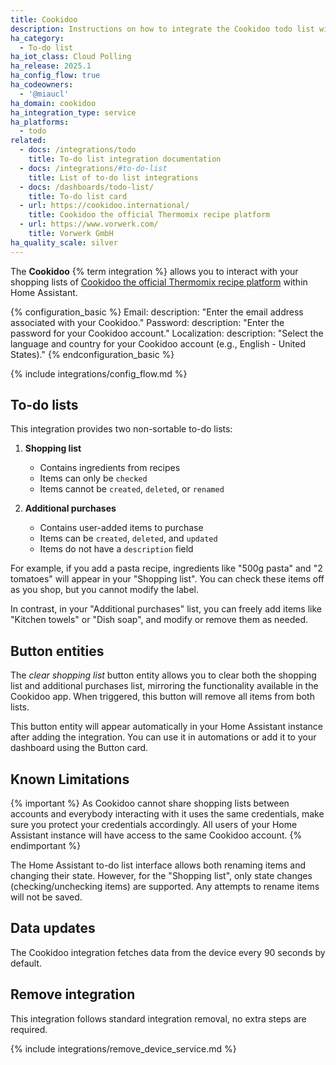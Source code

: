 ```yaml
---
title: Cookidoo
description: Instructions on how to integrate the Cookidoo todo list with Home Assistant.
ha_category:
  - To-do list
ha_iot_class: Cloud Polling
ha_release: 2025.1
ha_config_flow: true
ha_codeowners:
  - '@miaucl'
ha_domain: cookidoo
ha_integration_type: service
ha_platforms:
  - todo
related:
  - docs: /integrations/todo
    title: To-do list integration documentation
  - docs: /integrations/#to-do-list
    title: List of to-do list integrations
  - docs: /dashboards/todo-list/
    title: To-do list card
  - url: https://cookidoo.international/
    title: Cookidoo the official Thermomix recipe platform
  - url: https://www.vorwerk.com/
    title: Vorwerk GmbH
ha_quality_scale: silver
---
```


The **Cookidoo** {% term integration %} allows you to interact with your shopping lists of [Cookidoo the official Thermomix recipe platform](https://cookidoo.international/) within Home Assistant.

{% configuration_basic %}
Email:
    description: "Enter the email address associated with your Cookidoo."
Password:
    description: "Enter the password for your Cookidoo account."
Localization:
    description: "Select the language and country for your Cookidoo account (e.g., English - United States)."
{% endconfiguration_basic %}

{% include integrations/config_flow.md %}

## To-do lists

This integration provides two non-sortable to-do lists:

1. **Shopping list**
   - Contains ingredients from recipes
   - Items can only be `checked`
   - Items cannot be `created`, `deleted`, or `renamed`

2. **Additional purchases**
   - Contains user-added items to purchase
   - Items can be `created`, `deleted`, and `updated`
   - Items do not have a `description` field

For example, if you add a pasta recipe, ingredients like "500g pasta" and "2 tomatoes" will appear in your "Shopping list". You can check these items off as you shop, but you cannot modify the label.

In contrast, in your "Additional purchases" list, you can freely add items like "Kitchen towels" or "Dish soap", and modify or remove them as needed.

## Button entities

The _clear shopping list_ button entity allows you to clear both the shopping list and additional purchases list, mirroring the functionality available in the Cookidoo app. When triggered, this button will remove all items from both lists.

This button entity will appear automatically in your Home Assistant instance after adding the integration. You can use it in automations or add it to your dashboard using the Button card.

## Known Limitations

{% important %}
As Cookidoo cannot share shopping lists between accounts and everybody interacting with it uses the same credentials, make sure you protect your credentials accordingly. All users of your Home Assistant instance will have access to the same Cookidoo account.
{% endimportant %}

The Home Assistant to-do list interface allows both renaming items and changing their state. However, for the "Shopping list", only state changes (checking/unchecking items) are supported. Any attempts to rename items will not be saved.

## Data updates

The Cookidoo integration fetches data from the device every 90 seconds by default.

## Remove integration

This integration follows standard integration removal, no extra steps are required.

{% include integrations/remove_device_service.md %}
